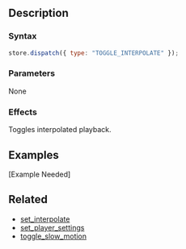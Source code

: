 ## Description

### Syntax

```javascript
store.dispatch({ type: "TOGGLE_INTERPOLATE" });
```

### Parameters

None

### Effects

Toggles interpolated playback.

## Examples

[Example Needed]

## Related

- [set_interpolate](./set_interpolate.md)
- [set_player_settings](./set_player_settings.md)
- [toggle_slow_motion](./toggle_slow_motion.md)
